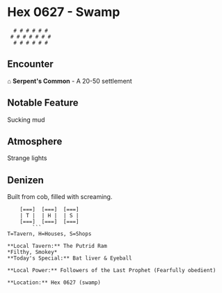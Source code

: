 # Hex 0627 - Swamp
```
  # # # # # #
 # # # # # # #
  # # # # # #
```

## Encounter

⌂ **Serpent's Common** - A 20-50 settlement

## Notable Feature

Sucking mud

## Atmosphere

Strange lights

## Denizen

Built from cob, filled with screaming.

```
    [===]  [===]  [===]
    | T |  | H |  | S |
    [===]  [===]  [===]
        ```
T=Tavern, H=Houses, S=Shops

**Local Tavern:** The Putrid Ram
*Filthy, Smokey*
**Today's Special:** Bat liver & Eyeball

**Local Power:** Followers of the Last Prophet (Fearfully obedient)

**Location:** Hex 0627 (swamp)
